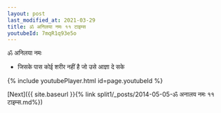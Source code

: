 ```yaml
---
layout: post
last_modified_at: 2021-03-29
title: ॐ अनिलया नमः ११ टाइम्स
youtubeId: 7mqR1q93e5o
---
```

 
 
 ॐ अनिलया नमः  
 
 -  जिसके पास कोई शरीर नहीं है जो उसे आज्ञा दे सके 
 
  
 
  
 
 
 
 
 
 


{% include youtubePlayer.html id=page.youtubeId %}
 
[Next]({{ site.baseurl }}{% link  split1/_posts/2014-05-05-ॐ अनालय नमः ११ टाइम्स.md%})
 
